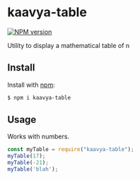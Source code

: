 # kaavya-table

[![NPM version](https://img.shields.io/badge/npm-v1.0.0-blue)](https://www.npmjs.com/package/is-odd)

Utility to display a mathematical table of n

## Install

Install with [npm](https://www.npmjs.com/):

```sh
$ npm i kaavya-table
```

## Usage

Works with numbers.

```js
const myTable = require("kaavya-table");
myTable(17);
myTable(-21);
myTable('blah');
```
